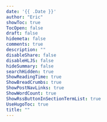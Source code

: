 ```yaml
---
date: '{{ .Date }}'
author: "Eric"
showToc: true
TocOpen: false
draft: false
hidemeta: false
comments: true
description: ""
disableShare: false
disableHLJS: false
hideSummary: false
searchHidden: true
ShowReadingTime: true
ShowBreadCrumbs: true
ShowPostNavLinks: true
ShowWordCount: true
ShowRssButtonInSectionTermList: true
UseHugoToc: true
title: ""
---
```

